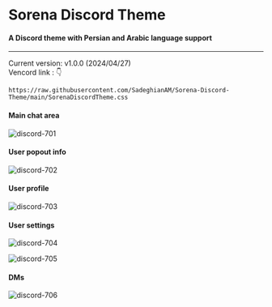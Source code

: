 # Sorena Discord Theme
#### A Discord theme with Persian and Arabic language support
<hr>

Current version: v1.0.0 (2024/04/27)
<br>
Vencord link : 👇
```
https://raw.githubusercontent.com/SadeghianAM/Sorena-Discord-Theme/main/SorenaDiscordTheme.css
```

#### Main chat area

![discord-701](https://user-images.githubusercontent.com/4013216/216792441-cc02a2fc-d175-432d-af75-81975d75e65e.png)

#### User popout info

![discord-702](https://user-images.githubusercontent.com/4013216/216792443-04fe70f0-0cd7-4d98-bb49-c937415c53d0.png)

#### User profile

![discord-703](https://user-images.githubusercontent.com/4013216/216792451-676c4d76-6138-42c3-8ce2-3ee76cb82abf.png)

#### User settings

![discord-704](https://user-images.githubusercontent.com/4013216/216792456-36074914-4cb8-4c0b-aa07-74d09e274bcf.png)

![discord-705](https://user-images.githubusercontent.com/4013216/216792461-30509d7f-30c1-4d31-b4e0-9be858723cfd.png)

#### DMs

![discord-706](https://user-images.githubusercontent.com/4013216/216792463-a2472c19-21bd-48e0-beba-05d092c715dc.png)
